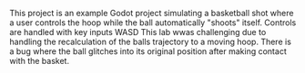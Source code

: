 This project is an example Godot project simulating a basketball shot where a user controls the hoop while the ball automatically "shoots" itself. Controls are handled with key inputs WASD
This lab wwas challenging due to handling the recalculation of the balls trajectory to a moving hoop. There is a bug where the ball glitches into its original position after making contact with the basket. 
